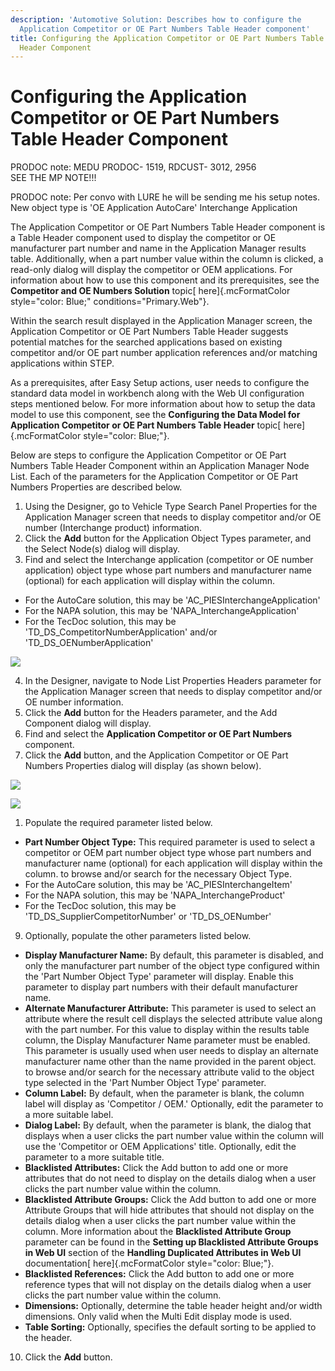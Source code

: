 ```yaml
---
description: 'Automotive Solution: Describes how to configure the
  Application Competitor or OE Part Numbers Table Header component'
title: Configuring the Application Competitor or OE Part Numbers Table
  Header Component
---
```


Configuring the Application Competitor or OE Part Numbers Table Header Component
================================================================================

PRODOC note: MEDU PRODOC- 1519, RDCUST- 3012, 2956 SEE THE MP NOTE!!!

PRODOC note: Per convo with LURE he will be sending me his setup notes.
New object type is \'OE Application AutoCare\' Interchange Application

The Application Competitor or OE Part Numbers Table Header component is
a Table Header component used to display the competitor or OE
manufacturer part number and name in the Application Manager results
table. Additionally, when a part number value within the column is
clicked, a read-only dialog will display the competitor or OEM
applications. For information about how to use this component and its
prerequisites, see the **Competitor and OE Numbers Solution** topic[
here]{.mcFormatColor style="color: Blue;" conditions="Primary.Web"}.

Within the search result displayed in the Application Manager screen,
the Application Competitor or OE Part Numbers Table Header suggests
potential matches for the searched applications based on existing
competitor and/or OE part number application references and/or matching
applications within STEP.

As a prerequisites, after Easy Setup actions, user needs to configure
the standard data model in workbench along with the Web UI configuration
steps mentioned below. For more information about how to setup the data
model to use this component, see the **Configuring the Data Model for
Application Competitor or OE Part Numbers Table Header** topic[
here]{.mcFormatColor style="color: Blue;"}.

Below are steps to configure the Application Competitor or OE Part
Numbers Table Header Component within an Application Manager Node List.
Each of the parameters for the Application Competitor or OE Part Numbers
Properties are described below.

1.  Using the Designer, go to Vehicle Type Search Panel Properties for
    the Application Manager screen that needs to display competitor
    and/or OE number (Interchange product) information.
2.  Click the **Add** button for the Application Object Types parameter,
    and the Select Node(s) dialog will display.
3.  Find and select the Interchange application (competitor or OE number
    application) object type whose part numbers and manufacturer name
    (optional) for each application will display within the column.

-   For the AutoCare solution, this may be
    \'AC\_PIESInterchangeApplication\'
-   For the NAPA solution, this may be \'NAPA\_InterchangeApplication\'
-   For the TecDoc solution, this may be
    \'TD\_DS\_CompetitorNumberApplication\' and/or
    \'TD\_DS\_OENumberApplication\'

![](../../Resources/Images/Competitor%20OE%20Number/14.jpg)

4.  In the Designer, navigate to Node List Properties Headers parameter
    for the Application Manager screen that needs to display competitor
    and/or OE number information.
5.  Click the **Add** button for the Headers parameter, and the Add
    Component dialog will display.
6.  Find and select the **Application Competitor or OE Part Numbers**
    component.
7.  Click the **Add** button, and the Application Competitor or OE Part
    Numbers Properties dialog will display (as shown below).

![](../../Resources/Images/Competitor%20OE%20Number/11.png)

![](../../Resources/Images/Competitor%20OE%20Number/13.png)

1.  Populate the required parameter listed below.

-   **Part Number Object Type:** This required parameter is used to
    select a competitor or OEM part number object type whose part
    numbers and manufacturer name (optional) for each application will
    display within the column. to browse and/or search for the necessary
    Object Type.
-   For the AutoCare solution, this may be \'AC\_PIESInterchangeItem\'
-   For the NAPA solution, this may be \'NAPA\_InterchangeProduct\'
-   For the TecDoc solution, this may be
    \'TD\_DS\_SupplierCompetitorNumber\' or \'TD\_DS\_OENumber\'

9.  Optionally, populate the other parameters listed below.

-   **Display Manufacturer Name:** By default, this parameter is
    disabled, and only the manufacturer part number of the object type
    configured within the \'Part Number Object Type\' parameter will
    display. Enable this parameter to display part numbers with their
    default manufacturer name.
-   **Alternate Manufacturer Attribute:** This parameter is used to
    select an attribute where the result cell displays the selected
    attribute value along with the part number. For this value to
    display within the results table column, the Display Manufacturer
    Name parameter must be enabled. This parameter is usually used when
    user needs to display an alternate manufacturer name other than the
    name provided in the parent object. to browse and/or search for the
    necessary attribute valid to the object type selected in the \'Part
    Number Object Type\' parameter.
-   **Column Label:** By default, when the parameter is blank, the
    column label will display as \'Competitor / OEM.\' Optionally, edit
    the parameter to a more suitable label.
-   **Dialog Label:** By default, when the parameter is blank, the
    dialog that displays when a user clicks the part number value within
    the column will use the \'Competitor or OEM Applications\' title.
    Optionally, edit the parameter to a more suitable title.
-   **Blacklisted Attributes:** Click the Add button to add one or more
    attributes that do not need to display on the details dialog when a
    user clicks the part number value within the column.
-   **Blacklisted Attribute Groups:** Click the Add button to add one or
    more Attribute Groups that will hide attributes that should not
    display on the details dialog when a user clicks the part number
    value within the column. More information about the **Blacklisted
    Attribute Group** parameter can be found in the **Setting up
    Blacklisted Attribute Groups in Web UI** section of the **Handling
    Duplicated Attributes in Web UI** documentation[
    here]{.mcFormatColor style="color: Blue;"}.
-   **Blacklisted References:** Click the Add button to add one or more
    reference types that will not display on the details dialog when a
    user clicks the part number value within the column.
-   **Dimensions:** Optionally, determine the table header height and/or
    width dimensions. Only valid when the Multi Edit display mode is
    used.
-   **Table Sorting:** Optionally, specifies the default sorting to be
    applied to the header.

10. Click the **Add** button.
